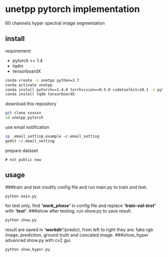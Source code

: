 unetpp pytorch implementation
==================================
60 channels hyper spectral image segmentation


install
----------------------------------
requirement:

* pytorch >= 1.4
* tqdm
* tensorboardX

```bash
conda create -n unetpp python=3.7
conda activate unetpp
conda install pytorch==1.4.0 torchvision==0.5.0 cudatoolkit=10.1 -c pytorch
conda install tqdm tensorboardX 
```
download this repository
```bash
git clone xxxxxx
cd unetpp_pytorch 
```
use email notification
```bash
cp .email_setting.example ~/.email_setting
gedit ~/.email_setting
```
prepare dataset
```
# not public now
```

usage
----------------------------------
###train and test
modify config file and run main.py to train and test.
```bash
python main.py
```
for test only, find _**'work_phase'**_ in config file and replace **_'train-val-test'_**
 with **_'test'_**.
###show
after testing, run show.py to save result.
```bash
python show.py
```
result are saved in _**'workdir'**_/predict, from left to right they are: 
fake rgb image, prediction, ground truth and concated image.
###show_hyper
advanced show.py with cv2 gui.
```bash
python show_hyper.py
```